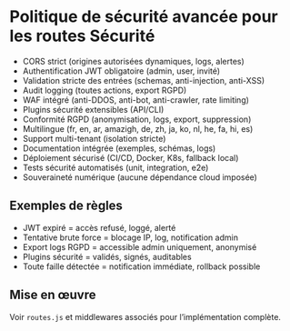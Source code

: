 # Politique de sécurité avancée pour les routes Sécurité

- CORS strict (origines autorisées dynamiques, logs, alertes)
- Authentification JWT obligatoire (admin, user, invité)
- Validation stricte des entrées (schemas, anti-injection, anti-XSS)
- Audit logging (toutes actions, export RGPD)
- WAF intégré (anti-DDOS, anti-bot, anti-crawler, rate limiting)
- Plugins sécurité extensibles (API/CLI)
- Conformité RGPD (anonymisation, logs, export, suppression)
- Multilingue (fr, en, ar, amazigh, de, zh, ja, ko, nl, he, fa, hi, es)
- Support multi-tenant (isolation stricte)
- Documentation intégrée (exemples, schémas, logs)
- Déploiement sécurisé (CI/CD, Docker, K8s, fallback local)
- Tests sécurité automatisés (unit, integration, e2e)
- Souveraineté numérique (aucune dépendance cloud imposée)

## Exemples de règles
- JWT expiré = accès refusé, loggé, alerté
- Tentative brute force = blocage IP, log, notification admin
- Export logs RGPD = accessible admin uniquement, anonymisé
- Plugins sécurité = validés, signés, auditables
- Toute faille détectée = notification immédiate, rollback possible

## Mise en œuvre
Voir `routes.js` et middlewares associés pour l’implémentation complète.
